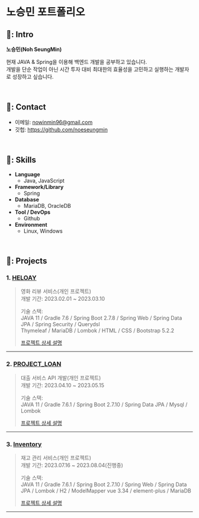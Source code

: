 # 노승민 포트폴리오

## 📌: Intro
**노승민(Noh SeungMin)** 

현재 JAVA & Spring을 이용해 백엔드 개발을 공부하고 있습니다.   
개발을 단순 작업이 아닌 시간 투자 대비 최대한의 효율성을 고민하고 실행하는 개발자로 성장하고 싶습니다.  

</br>

## 📌: Contact
- 이메일: nowinmin96@gmail.com
- 깃헙: https://github.com/noeseungmin
<br>

## 📌: Skills
- **Language**
  - Java, JavaScript
- **Framework/Library**
  - Spring
- **Database**
  - MariaDB, OracleDB
- **Tool / DevOps**
  - Github
- **Environment**
  - Linux, Windows
</br>

## 📌: Projects
### 1. [HELOAY](https://github.com/noeseungmin/heloay)
> 영화 리뷰 서비스(개인 프로젝트)  
> 개발 기간: 2023.02.01 ~ 2023.03.10
>
> 기술 스택:  
> JAVA 11 / Gradle 7.6 / Spring Boot 2.7.8 / Spring Web / Spring Data JPA / Spring Security / Querydsl  
> Thymeleaf / MariaDB / Lombok / HTML / CSS / Bootstrap 5.2.2
>
>[프로젝트 상세 설명](https://github.com/noeseungmin/heloay)

---

### 2. [PROJECT_LOAN](https://github.com/noeseungmin/project-loan)
> 대출 서비스 API 개발(개인 프로젝트)  
> 개발 기간: 2023.04.10 ~ 2023.05.15
>
> 기술 스택:  
> JAVA 11 / Gradle 7.6.1 / Spring Boot 2.7.10 / Spring Data JPA / Mysql / Lombok
>
>[프로젝트 상세 설명](https://github.com/noeseungmin/project-loan)

---

### 3. [Inventory](https://github.com/noeseungmin/Inventory)
> 재고 관리 서비스(개인 프로젝트)  
> 개발 기간: 2023.07.16 ~ 2023.08.04(진행중)
>
> 기술 스택:  
> JAVA 11 / Gradle 7.6.1 / Spring Boot 2.7.10 / Spring Web / Spring Data JPA / Lombok / H2 / ModelMapper
> vue 3.34 / element-plus / MariaDB 
>
>[프로젝트 상세 설명](https://github.com/noeseungmin/Inventory)

---
</br>
